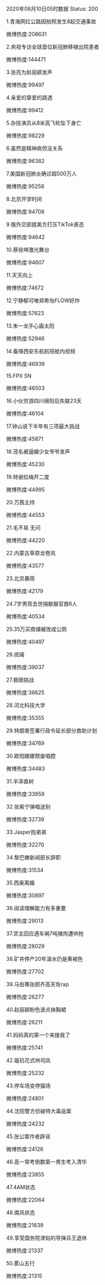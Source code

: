 2020年08月10日05时数据
Status: 200

1.青海网红公路因拍照发生8起交通事故

微博热度:208631

2.央视专访全球首位新冠肺移植出院患者

微博热度:144471

3.张亮为赵丽颖发声

微博热度:99497

4.亲爱的挚爱的路透

微博热度:99412

5.杂技演员从8米高飞轮坠下身亡

微博热度:98229

6.虽然是精神病但没关系

微博热度:96382

7.美国新冠肺炎确诊超500万人

微博热度:95258

8.北京开学时间

微博热度:94708

9.俄外交部就美方打压TikTok表态

微博热度:94642

10.蔡徐坤激光舞台

微博热度:94607

11.天天向上

微博热度:74672

12.宁静郁可唯郑希怡FLOW好炸

微博热度:57623

13.朱一龙手心画太阳

微博热度:52946

14.备降西安东航航班舱内视频

微博热度:46939

15.FPX SN

微博热度:46503

16.小伙穷游四川绵阳后失联23天

微博热度:46104

17.钟山说下半年有三项最大挑战

微博热度:45871

18.茂名被逼婚少女爷爷发声

微博热度:45230

19.特谢拉梅开二度

微博热度:44995

20.万茜主持

微博热度:44553

21.毛不易 无问

微博热度:44220

22.内蒙古草原龙卷风

微博热度:43577

23.北京暴雨

微博热度:42179

24.7岁男孩去世捐献器官救6人

微博热度:40534

25.35万买商铺被改成公厕

微博热度:40497

26.琉璃

微博热度:39037

27.极限挑战

微博热度:36625

28.河北科技大学

微博热度:35355

29.特朗普签署行政令延长部分救助计划

微博热度:34769

30.欧阳娜娜颓废唱腔

微博热度:34483

31.半泽直树

微博热度:33959

32.张紫宁弹唱送别

微博热度:32739

33.Jasper抱弟弟

微博热度:32270

34.黎巴嫩新闻部长辞职

微博热度:31534

35.西奥离婚

微博热度:30897

36.阅读理解能力有多重要

微博热度:29013

37.货主回应遇车祸7吨猪肉遭哄抢

微博热度:28029

38.矿井停产20年溪水仍是黄褐色

微博热度:27702

39.马伯骞张颜齐高天佐rap

微博热度:26277

40.赵丽颖粉色波点抹胸裙

微博热度:26211

41.妈妈真的第一个来接我了

微博热度:25741

42.璇玑花式哄司凤

微博热度:25232

43.停车场变停猫场

微博热度:24801

44.沈阳警方侦破特大毒品案

微博热度:24232

45.张公案作者辟谣

微博热度:24126

46.高一常考倒数第一男生考入清华

微博热度:23855

47.4AM状态

微博热度:22064

48.南风状态

微博热度:21639

49.享受国务院津贴的导弹兵王退休

微博热度:21337

50.雾山五行

微博热度:21315

